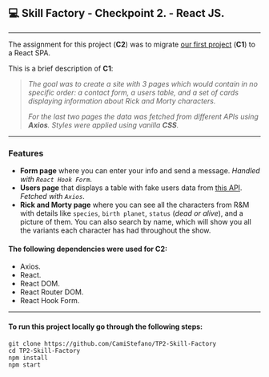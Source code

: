 ## **💻 Skill Factory - Checkpoint 2.** - **React JS.**

---

The assignment for this project (**C2**) was to migrate [our first project](https://github.com/avilalte/TP1-Skill-Factory) (**C1**) to a React SPA.

This is a brief description of **C1**:

> _The goal was to create a site with 3 pages which would contain in no specific order: a contact form, a users table, and a set of cards displaying information about Rick and Morty characters._
>
> _For the last two pages the data was fetched from different APIs using **Axios**. Styles were applied using vanilla **CSS**._

---

### Features

- **Form page** where you can enter your info and send a message. _Handled with `React Hook Form`_.
- **Users page** that displays a table with fake users data from [this API](https://jsonplaceholder.typicode.com/users). _Fetched with `Axios`_.
- **Rick and Morty page** where you can see all the characters from R&M with details like `species`, `birth planet`, `status` (_dead or alive_), and a picture of them. You can also search by name, which will show you all the variants each character has had throughout the show.

#### The following dependencies were used for **C2**:

- Axios.
- React.
- React DOM.
- React Router DOM.
- React Hook Form.

---

#### To run this project locally go through the following steps:

```
git clone https://github.com/CamiStefano/TP2-Skill-Factory
cd TP2-Skill-Factory
npm install
npm start
```
